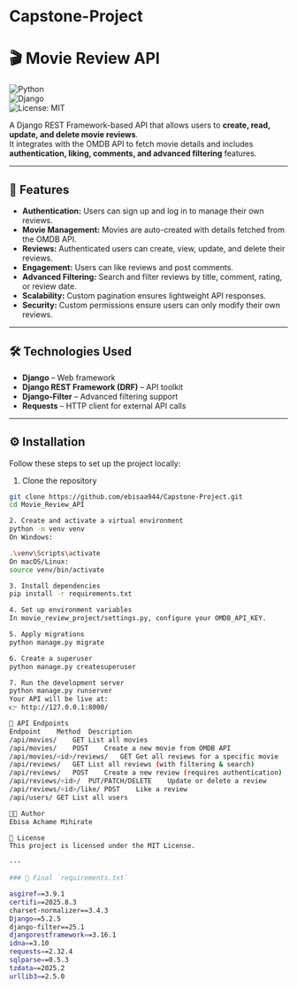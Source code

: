 # Capstone-Project

# 🎬 Movie Review API  
![Python](https://img.shields.io/badge/Python-3.10+-blue.svg)  
![Django](https://img.shields.io/badge/Django-5.2-green.svg)  
![License: MIT](https://img.shields.io/badge/License-MIT-yellow.svg)

A Django REST Framework-based API that allows users to **create, read, update, and delete movie reviews**.  
It integrates with the OMDB API to fetch movie details and includes **authentication, liking, comments, and advanced filtering** features.  

---

## 🚀 Features

- **Authentication:** Users can sign up and log in to manage their own reviews.  
- **Movie Management:** Movies are auto-created with details fetched from the OMDB API.  
- **Reviews:** Authenticated users can create, view, update, and delete their reviews.  
- **Engagement:** Users can like reviews and post comments.  
- **Advanced Filtering:** Search and filter reviews by title, comment, rating, or review date.  
- **Scalability:** Custom pagination ensures lightweight API responses.  
- **Security:** Custom permissions ensure users can only modify their own reviews.  

---

## 🛠️ Technologies Used

- **Django** – Web framework  
- **Django REST Framework (DRF)** – API toolkit  
- **Django-Filter** – Advanced filtering support  
- **Requests** – HTTP client for external API calls  

---

## ⚙️ Installation

Follow these steps to set up the project locally:  

1. Clone the repository
```bash
git clone https://github.com/ebisaa944/Capstone-Project.git
cd Movie_Review_API

2. Create and activate a virtual environment
python -m venv venv
On Windows:

.\venv\Scripts\activate
On macOS/Linux:
source venv/bin/activate

3. Install dependencies
pip install -r requirements.txt

4. Set up environment variables
In movie_review_project/settings.py, configure your OMDB_API_KEY.

5. Apply migrations
python manage.py migrate

6. Create a superuser
python manage.py createsuperuser

7. Run the development server
python manage.py runserver
Your API will be live at:
👉 http://127.0.0.1:8000/

📡 API Endpoints
Endpoint	Method	Description
/api/movies/	GET	List all movies
/api/movies/	POST	Create a new movie from OMDB API
/api/movies/<id>/reviews/	GET	Get all reviews for a specific movie
/api/reviews/	GET	List all reviews (with filtering & search)
/api/reviews/	POST	Create a new review (requires authentication)
/api/reviews/<id>/	PUT/PATCH/DELETE	Update or delete a review
/api/reviews/<id>/like/	POST	Like a review
/api/users/	GET	List all users

👨‍💻 Author
Ebisa Achame Mihirate

📜 License
This project is licensed under the MIT License.

---

### 📄 Final `requirements.txt`

asgiref==3.9.1
certifi==2025.8.3
charset-normalizer==3.4.3
Django==5.2.5
django-filter==25.1
djangorestframework==3.16.1
idna==3.10
requests==2.32.4
sqlparse==0.5.3
tzdata==2025.2
urllib3==2.5.0